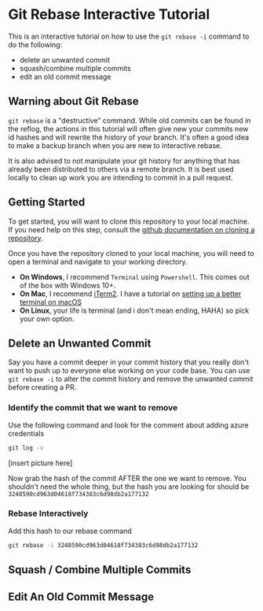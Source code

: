 # Git Rebase Interactive Tutorial
This is an interactive tutorial on how to use the ```git rebase -i``` command to do the following:
- delete an unwanted commit
- squash/combine multiple commits
- edit an old commit message

## Warning about Git Rebase
```git rebase``` is a "destructive" command. While old commits can be found in the reflog, 
the actions in this tutorial will often give new your commits new id hashes and will rewrite
the history of your branch. It's often a good idea to make a backup branch when you are new 
to interactive rebase.

It is also advised to not manipulate your git history for anything that has already been 
distributed to others via a remote branch. It is best used locally to clean up work you are
intending to commit in a pull request.

## Getting Started
To get started, you will want to clone this repository to your local machine. 
If you need help on this step, consult the
[github documentation on cloning a repository](https://docs.github.com/en/repositories/creating-and-managing-repositories/cloning-a-repository).

Once you have the repository cloned to your local machine, you will need to open a terminal and navigate to 
your working directory.

- **On Windows**, I recommend ```Terminal``` using ```Powershell```. This comes out of the box with Windows 10+.
- **On Mac**, I recommend [iTerm2](https://iterm2.com/). 
I have a tutorial on [setting up a better terminal on macOS](https://davidboothe.com/a-better-terminal-on-mac-os/)
- **On Linux**, your life is terminal (and i don't mean ending, HAHA) so pick your own option.

## Delete an Unwanted Commit
Say you have a commit deeper in your commit history that you really don't want to push up
to everyone else working on your code base. You can use ```git rebase -i``` to alter 
the commit history and remove the unwanted commit before creating a PR.

### Identify the commit that we want to remove
Use the following command and look for the comment about adding azure credentials
```bash
git log -v
```
[insert picture here]

Now grab the hash of the commit AFTER the one we want to remove. 
You shouldn't need the whole thing, but the hash you are looking for should be
`3248590cd963d04618f734383c6d98db2a177132`

### Rebase Interactively
Add this hash to our rebase command

```bash
git rebase -i 3248590cd963d04618f734383c6d98db2a177132
```



## Squash / Combine Multiple Commits

## Edit An Old Commit Message


